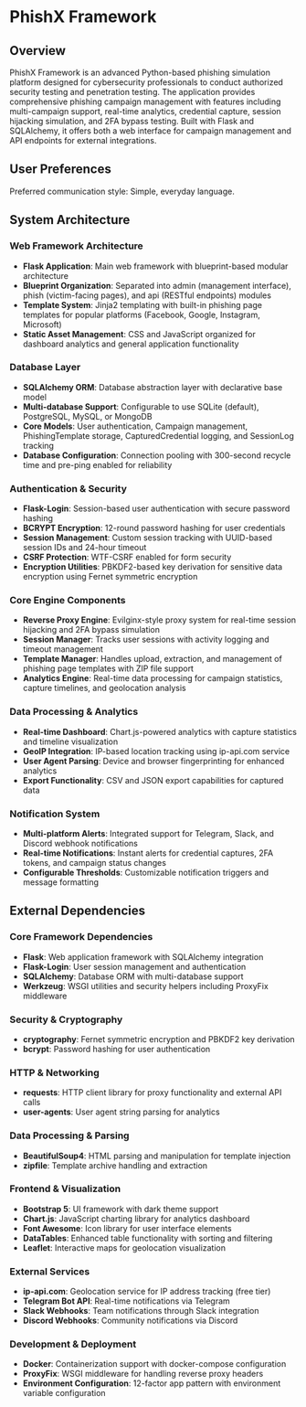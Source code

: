 # PhishX Framework

## Overview

PhishX Framework is an advanced Python-based phishing simulation platform designed for cybersecurity professionals to conduct authorized security testing and penetration testing. The application provides comprehensive phishing campaign management with features including multi-campaign support, real-time analytics, credential capture, session hijacking simulation, and 2FA bypass testing. Built with Flask and SQLAlchemy, it offers both a web interface for campaign management and API endpoints for external integrations.

## User Preferences

Preferred communication style: Simple, everyday language.

## System Architecture

### Web Framework Architecture
- **Flask Application**: Main web framework with blueprint-based modular architecture
- **Blueprint Organization**: Separated into admin (management interface), phish (victim-facing pages), and api (RESTful endpoints) modules
- **Template System**: Jinja2 templating with built-in phishing page templates for popular platforms (Facebook, Google, Instagram, Microsoft)
- **Static Asset Management**: CSS and JavaScript organized for dashboard analytics and general application functionality

### Database Layer
- **SQLAlchemy ORM**: Database abstraction layer with declarative base model
- **Multi-database Support**: Configurable to use SQLite (default), PostgreSQL, MySQL, or MongoDB
- **Core Models**: User authentication, Campaign management, PhishingTemplate storage, CapturedCredential logging, and SessionLog tracking
- **Database Configuration**: Connection pooling with 300-second recycle time and pre-ping enabled for reliability

### Authentication & Security
- **Flask-Login**: Session-based user authentication with secure password hashing
- **BCRYPT Encryption**: 12-round password hashing for user credentials
- **Session Management**: Custom session tracking with UUID-based session IDs and 24-hour timeout
- **CSRF Protection**: WTF-CSRF enabled for form security
- **Encryption Utilities**: PBKDF2-based key derivation for sensitive data encryption using Fernet symmetric encryption

### Core Engine Components
- **Reverse Proxy Engine**: Evilginx-style proxy system for real-time session hijacking and 2FA bypass simulation
- **Session Manager**: Tracks user sessions with activity logging and timeout management
- **Template Manager**: Handles upload, extraction, and management of phishing page templates with ZIP file support
- **Analytics Engine**: Real-time data processing for campaign statistics, capture timelines, and geolocation analysis

### Data Processing & Analytics
- **Real-time Dashboard**: Chart.js-powered analytics with capture statistics and timeline visualization
- **GeoIP Integration**: IP-based location tracking using ip-api.com service
- **User Agent Parsing**: Device and browser fingerprinting for enhanced analytics
- **Export Functionality**: CSV and JSON export capabilities for captured data

### Notification System
- **Multi-platform Alerts**: Integrated support for Telegram, Slack, and Discord webhook notifications
- **Real-time Notifications**: Instant alerts for credential captures, 2FA tokens, and campaign status changes
- **Configurable Thresholds**: Customizable notification triggers and message formatting

## External Dependencies

### Core Framework Dependencies
- **Flask**: Web application framework with SQLAlchemy integration
- **Flask-Login**: User session management and authentication
- **SQLAlchemy**: Database ORM with multi-database support
- **Werkzeug**: WSGI utilities and security helpers including ProxyFix middleware

### Security & Cryptography
- **cryptography**: Fernet symmetric encryption and PBKDF2 key derivation
- **bcrypt**: Password hashing for user authentication

### HTTP & Networking
- **requests**: HTTP client library for proxy functionality and external API calls
- **user-agents**: User agent string parsing for analytics

### Data Processing & Parsing
- **BeautifulSoup4**: HTML parsing and manipulation for template injection
- **zipfile**: Template archive handling and extraction

### Frontend & Visualization
- **Bootstrap 5**: UI framework with dark theme support
- **Chart.js**: JavaScript charting library for analytics dashboard
- **Font Awesome**: Icon library for user interface elements
- **DataTables**: Enhanced table functionality with sorting and filtering
- **Leaflet**: Interactive maps for geolocation visualization

### External Services
- **ip-api.com**: Geolocation service for IP address tracking (free tier)
- **Telegram Bot API**: Real-time notifications via Telegram
- **Slack Webhooks**: Team notifications through Slack integration
- **Discord Webhooks**: Community notifications via Discord

### Development & Deployment
- **Docker**: Containerization support with docker-compose configuration
- **ProxyFix**: WSGI middleware for handling reverse proxy headers
- **Environment Configuration**: 12-factor app pattern with environment variable configuration
